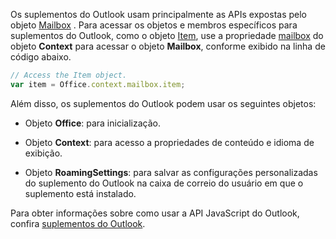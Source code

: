 Os suplementos do Outlook usam principalmente as APIs expostas pelo objeto [Mailbox](/javascript/api/outlook/Office.mailbox) . Para acessar os objetos e membros específicos para suplementos do Outlook, como o objeto [Item](../reference/objectmodel/preview-requirement-set/office.context.mailbox.item.md), use a propriedade [mailbox](../reference/objectmodel/preview-requirement-set/office.context.mailbox.md) do objeto **Context** para acessar o objeto **Mailbox**, conforme exibido na linha de código abaixo.

```js
// Access the Item object.
var item = Office.context.mailbox.item;

```

Além disso, os suplementos do Outlook podem usar os seguintes objetos:

-  Objeto **Office**: para inicialização.

-  Objeto **Context**: para acesso a propriedades de conteúdo e idioma de exibição.

-  Objeto **RoamingSettings**: para salvar as configurações personalizadas do suplemento do Outlook na caixa de correio do usuário em que o suplemento está instalado.

Para obter informações sobre como usar a API JavaScript do Outlook, confira [suplementos do Outlook](../outlook/outlook-add-ins-overview.md).
